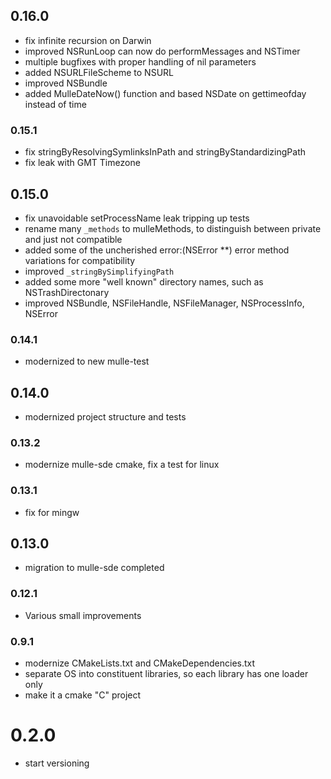## 0.16.0

* fix infinite recursion on Darwin
* improved NSRunLoop can now do performMessages and NSTimer
* multiple bugfixes with proper handling of nil parameters
* added NSURLFileScheme to NSURL
* improved NSBundle
* added MulleDateNow() function and based NSDate on gettimeofday instead of time


### 0.15.1

* fix stringByResolvingSymlinksInPath and stringByStandardizingPath
* fix leak with GMT Timezone

## 0.15.0

* fix unavoidable setProcessName leak tripping up tests
* rename many `_methods` to mulleMethods, to distinguish between private and just not compatible
* added some of the uncherished error:(NSError **) error method variations for compatibility
* improved `_stringBySimplifyingPath`
* added some more "well known" directory names, such as NSTrashDirectonary
* improved NSBundle, NSFileHandle, NSFileManager, NSProcessInfo, NSError


### 0.14.1

* modernized to new mulle-test

## 0.14.0

* modernized project structure and tests


### 0.13.2

* modernize mulle-sde cmake, fix a test for linux

### 0.13.1

* fix for mingw

## 0.13.0

* migration to mulle-sde completed


### 0.12.1

* Various small improvements

### 0.9.1

* modernize CMakeLists.txt and CMakeDependencies.txt 
* separate OS into constituent libraries, so each library has one loader only
* make it a cmake "C" project

# 0.2.0

* start versioning
